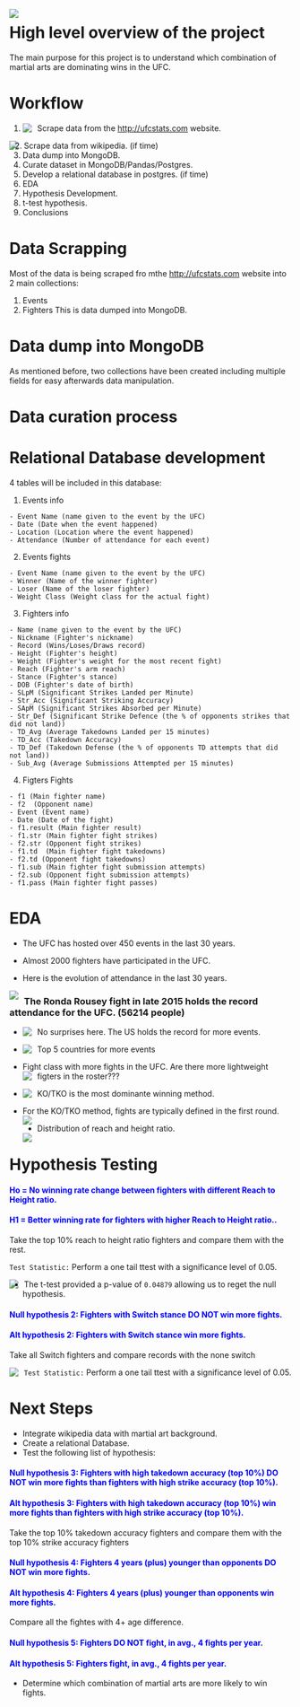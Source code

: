 



<img src="data/punch"
    style="float: left; margin-right: 10px;" />

# High level overview of the project
The main purpose for this project is to understand which combination of martial arts are dominating wins in the UFC.
# Workflow
1. Scrape data from the http://ufcstats.com website.
<img src="data/ufcweb.png"
    style="float: left; margin-right: 10px;" />
    

<img src="data/workflow.png"
    style="float: left; margin-right: 10px;" />


2. Scrape data from wikipedia. (if time)
3. Data dump into MongoDB.
4. Curate dataset in MongoDB/Pandas/Postgres.
5. Develop a relational database in postgres. (if time)
6. EDA
7. Hypothesis Development.
8. t-test hypothesis.
9. Conclusions

# Data Scrapping
Most of the data is being scraped fro mthe http://ufcstats.com website into 2 main collections:
  1. Events
  2. Fighters
This is data dumped into MongoDB.

# Data dump into MongoDB
As mentioned before, two collections have been created including multiple fields for easy afterwards data manipulation. 

# Data curation process

# Relational Database development
4 tables will be included in this database:
  1. Events info
  
    - Event Name (name given to the event by the UFC)
    - Date (Date when the event happened)
    - Location (Location where the event happened)
    - Attendance (Number of attendance for each event)
  2. Events fights
  
    - Event Name (name given to the event by the UFC)
    - Winner (Name of the winner fighter)
    - Loser (Name of the loser fighter)
    - Weight Class (Weight class for the actual fight)
  3. Fighters info
  
    - Name (name given to the event by the UFC)
    - Nickname (Fighter's nickname)
    - Record (Wins/Loses/Draws record)
    - Height (Fighter's height)
    - Weight (Fighter's weight for the most recent fight)
    - Reach (Fighter's arm reach)
    - Stance (Fighter's stance)
    - DOB (Fighter's date of birth)
    - SLpM (Significant Strikes Landed per Minute)
    - Str_Acc (Significant Striking Accuracy)
    - SApM (Significant Strikes Absorbed per Minute)
    - Str_Def (Significant Strike Defence (the % of opponents strikes that did not land))
    - TD_Avg (Average Takedowns Landed per 15 minutes)
    - TD_Acc (Takedown Accuracy)
    - TD_Def (Takedown Defense (the % of opponents TD attempts that did not land))
    - Sub_Avg (Average Submissions Attempted per 15 minutes)
  4. Figters Fights 
  
    - f1 (Main fighter name)
    - f2  (Opponent name)
    - Event (Event name)
    - Date (Date of the fight)
    - f1.result (Main fighter result)
    - f1.str (Main fighter fight strikes)
    - f2.str (Opponent fight strikes)
    - f1.td  (Main fighter fight takedowns)
    - f2.td (Opponent fight takedowns)
    - f1.sub (Main fighter fight submission attempts)
    - f2.sub (Opponent fight submission attempts)
    - f1.pass (Main fighter fight passes)
    
# EDA
- The UFC has hosted over 450 events in the last 30 years.
- Almost 2000 fighters have participated in the UFC.

- Here is the evolution of attendance in the last 30 years.

<img src="data/boxplot.png"
    style="float: left; margin-right: 10px;" />
    
### The Ronda Rousey fight in late 2015 holds the record attendance for the UFC. (56214 people)
    
- No surprises here. The US holds the record for more events.
<img src="data/eventcountry.png"
    style="float: left; margin-right: 10px;" />

- Top 5 countries for more events
<img src="data/afterUS.png"
    style="float: left; margin-right: 10px;" />

- Fight class with more fights in the UFC. Are there more lightweight figters in the roster???
<img src="data/weightclass.png"
    style="float: left; margin-right: 10px;" />

- KO/TKO is the most dominante winning method.
<img src="data/method.png"
    style="float: left; margin-right: 10px;" />

- For the KO/TKO method, fights are typically defined in the first round.
<img src="data/round.png"
    style="float: left; margin-right: 10px;" />

- Distribution of reach and height ratio.    
<img src="data/reachheight.png"
    style="float: left; margin-right: 10px;" />

# Hypothesis Testing
#### <span style="color:Blue">Ho = No winning rate change between fighters with different Reach to Height ratio.</span>
#### <span style="color:Blue">H1 = Better winning rate for fighters with higher Reach to Height ratio..</span>
Take the top 10% reach to height ratio fighters and compare them with the rest.

`Test Statistic:` Perform a one tail ttest with a significance level of 0.05.

<img src="data/windensity.png"
    style="float: left; margin-right: 10px;" />

- The t-test provided a p-value of `0.04879` allowing us to reget the null hypothesis.


#### <span style="color:Blue">Null hypothesis 2: Fighters with Switch stance DO NOT win more fights. </span>
#### <span style="color:Blue">Alt hypothesis 2: Fighters with Switch stance win more fights.</span>
Take all Switch fighters and compare records with the none switch

<img src="data/switchdist.png"
    style="float: left; margin-right: 10px;" />
    
`Test Statistic:` Perform a one tail ttest with a significance level of 0.05.


# Next Steps

- Integrate wikipedia data with martial art background.
- Create a relational Database.
- Test the following list of hypothesis:


#### <span style="color:Blue">Null hypothesis 3: Fighters with high takedown accuracy (top 10%) DO NOT win more fights than fighters with high strike accuracy (top 10%).</span>
#### <span style="color:Blue">Alt hypothesis 3: Fighters with high takedown accuracy (top 10%) win more fights than fighters with high strike accuracy (top 10%). </span>
Take the top 10% takedown accuracy fighters and compare them with the top 10%  strike accuracy fighters
#### <span style="color:Blue">Null hypothesis 4: Fighters 4 years (plus) younger than opponents DO NOT win more fights. </span>
#### <span style="color:Blue">Alt hypothesis 4: Fighters 4 years (plus) younger than opponents win more fights. </span>
Compare all the fightes with 4+ age difference.
#### <span style="color:Blue">Null hypothesis 5: Fighters DO NOT fight, in avg., 4 fights per year.</span>
#### <span style="color:Blue">Alt hypothesis 5: Fighters fight, in avg., 4 fights per year.</span>

- Determine which combination of martial arts are more likely to win fights. 
